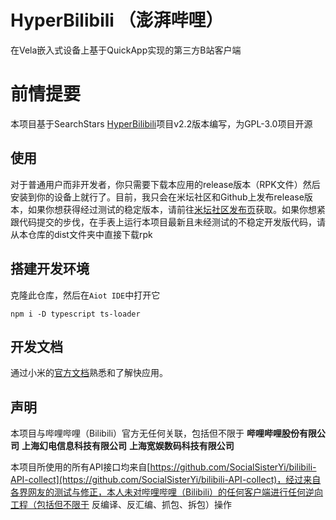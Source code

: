 # HyperBilibili （澎湃哔哩）
在Vela嵌入式设备上基于QuickApp实现的第三方B站客户端

# 前情提要
本项目基于SearchStars [HyperBilibili](https://github.com/Searchstars/HyperBilibili)项目v2.2版本编写，为GPL-3.0项目开源

## 使用
对于普通用户而非开发者，你只需要下载本应用的release版本（RPK文件）然后安装到你的设备上就行了。目前，我只会在米坛社区和Github上发布release版本，如果你想获得经过测试的稳定版本，请前往[米坛社区发布页](https://www.bandbbs.cn/threads/13155/)获取。如果你想紧跟代码提交的步伐，在手表上运行本项目最新且未经测试的不稳定开发版代码，请从本仓库的dist文件夹中直接下载rpk

## 搭建开发环境

克隆此仓库，然后在`Aiot IDE`中打开它

`npm i -D typescript ts-loader`

## 开发文档

通过小米的[官方文档](https://iot.mi.com/vela/quickapp)熟悉和了解快应用。

## 声明
本项目与哔哩哔哩（Bilibili）官方无任何关联，包括但不限于 **哔哩哔哩股份有限公司** **上海幻电信息科技有限公司** **上海宽娱数码科技有限公司**

本项目所使用的所有API接口均来自[https://github.com/SocialSisterYi/bilibili-API-collect](https://github.com/SocialSisterYi/bilibili-API-collect)，经过来自各界网友的测试与修正，本人未对哔哩哔哩（Bilibili）的任何客户端进行任何逆向工程（包括但不限于 反编译、反汇编、抓包、拆包）操作
